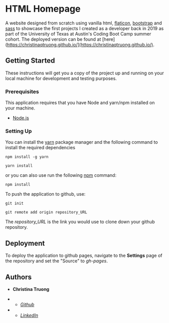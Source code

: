 
  

# HTML Homepage

  

A website designed from scratch using vanilla html, [flaticon](flaticon.com), [bootstrap](getbootstrap.com) and [sass]([sass-lang.com]) to showcase the first projects I created as a developer back in 2019 as part of the University of Texas at Austin's Coding Boot Camp summer cohort. The deployed version can be found at [here](https://christinaqtruong.github.io/](https://christinaqtruong.github.io/).

  

## Getting Started

  

These instructions will get you a copy of the project up and running on your local machine for development and testing purposes.

  


### Prerequisites

  

This application requires that you have Node and yarn/npm installed on your machine.

-  [Node.js]([https://nodejs.org/en/](https://nodejs.org/en/))


### Setting Up

You can install the [yarn]([https://yarnpkg.com/](https://yarnpkg.com/)) package manager and the following command to install the required dependencies

```
npm install -g yarn

yarn install
```

  

or you can also use run the following [npm](https://www.npmjs.com/) command:

```
npm install
```

To push the application to github, use:

````
git init

git remote add origin repository_URL
````

  

The *repository_URL* is the link you would use to clone down your github repository.

## Deployment

To deploy the application to github pages, navigate to the **Settings** page of the repository and set the "Source" to *gh-pages*.


## Authors

  

*  **Christina Truong**

*  -  [*Github* ](github.com/christinaqtruong)

*  -  [*LinkedIn* ](linkedin.com/in/christinaqtruong)
